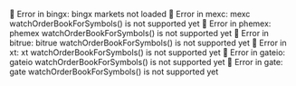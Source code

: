 🔴 Error in bingx: bingx markets not loaded
🔴 Error in mexc: mexc watchOrderBookForSymbols() is not supported yet
🔴 Error in phemex: phemex watchOrderBookForSymbols() is not supported yet
🔴 Error in bitrue: bitrue watchOrderBookForSymbols() is not supported yet
🔴 Error in xt: xt watchOrderBookForSymbols() is not supported yet
🔴 Error in gateio: gateio watchOrderBookForSymbols() is not supported yet
🔴 Error in gate: gate watchOrderBookForSymbols() is not supported yet